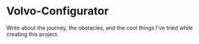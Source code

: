 # Volvo-Configurator

Write about the journey, the obstacles, and the cool things I've tried while creating this project.
